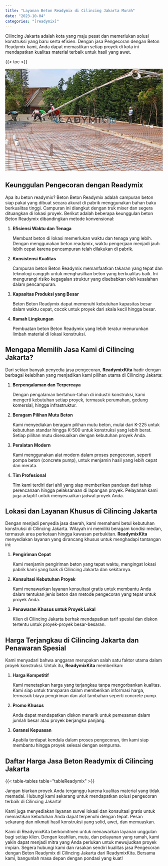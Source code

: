 ```yaml
---
title: "Layanan Beton Readymix di Cilincing Jakarta Murah"
date: "2023-10-04"
categories: "[readymix]"
---
```


Cilincing Jakarta adalah kota yang maju pesat dan memerlukan solusi konstruksi yang baru serta efisien. Dengan jasa Pengecoran dengan Beton Readymix kami, Anda dapat memastikan setiap proyek di kota ini mendapatkan kualitas material terbaik untuk hasil yang awet.

{{< toc >}}

![Layanan Beton Readymix di Cilincing Jakarta Murah](/images/readymix/cor-readymix-19.jpg)

## Keunggulan Pengecoran dengan Readymix

Apa itu beton readymix? Beton Beton Readymix adalah campuran beton siap pakai yang dibuat secara akurat di pabrik menggunakan bahan baku berkualitas tinggi. Campuran ini diangkut dengan truk mixer dan segera dituangkan di lokasi proyek. Berikut adalah beberapa keunggulan beton Beton Readymix dibandingkan metode konvensional:

1. **Efisiensi Waktu dan Tenaga**

   Membuat beton di lokasi memerlukan waktu dan tenaga yang lebih. Dengan menggunakan beton readymix, waktu pengerjaan menjadi jauh lebih cepat karena pencampuran telah dilakukan di pabrik.

2. **Konsistensi Kualitas**

   Campuran beton Beton Readymix memanfaatkan takaran yang tepat dan teknologi canggih untuk menghasilkan beton yang berkualitas baik. Ini mengurangi risiko kegagalan struktur yang disebabkan oleh kesalahan dalam pencampuran.

3. **Kapasitas Produksi yang Besar**

   Beton Beton Readymix dapat memenuhi kebutuhan kapasitas besar dalam waktu cepat, cocok untuk proyek dari skala kecil hingga besar.

4. **Ramah Lingkungan**

   Pembuatan beton Beton Readymix yang lebih teratur menurunkan limbah material di lokasi konstruksi.

## Mengapa Memilih Jasa Kami di Cilincing Jakarta?

Dari sekian banyak penyedia jasa pengecoran, **ReadymixKita** hadir dengan berbagai kelebihan yang menjadikan kami pilihan utama di Cilincing Jakarta:

1. **Berpengalaman dan Terpercaya**

   Dengan pengalaman bertahun-tahun di industri konstruksi, kami mengerti kebutuhan setiap proyek, termasuk perumahan, gedung komersial, hingga infrastruktur.

2. **Beragam Pilihan Mutu Beton**

   Kami menyediakan beragam pilihan mutu beton, mulai dari K-225 untuk kebutuhan standar hingga K-500 untuk konstruksi yang lebih berat. Setiap pilihan mutu disesuaikan dengan kebutuhan proyek Anda.

3. **Peralatan Modern**

   Kami menggunakan alat modern dalam proses pengecoran, seperti pompa beton (concrete pump), untuk menjamin hasil yang lebih cepat dan merata.

4. **Tim Profesional**

   Tim kami terdiri dari ahli yang siap memberikan panduan dari tahap perencanaan hingga pelaksanaan di lapangan proyek. Pelayanan kami juga adaptif untuk menyesuaikan jadwal proyek Anda.

## Lokasi dan Layanan Khusus di Cilincing Jakarta

Dengan menjadi penyedia jasa daerah, kami memahami betul kebutuhan konstruksi di Cilincing Jakarta. Wilayah ini memiliki beragam kondisi medan, termasuk area perkotaan hingga kawasan perbukitan. **ReadymixKita** menyediakan layanan yang dirancang khusus untuk menghadapi tantangan ini:

1. **Pengiriman Cepat**

   Kami menjamin pengiriman beton yang tepat waktu, mengingat lokasi pabrik kami yang baik di Cilincing Jakarta dan sekitarnya.

2. **Konsultasi Kebutuhan Proyek**

   Kami menawarkan layanan konsultasi gratis untuk membantu Anda dalam tentukan jenis beton dan metode pengecoran yang tepat untuk proyek Anda.

3. **Penawaran Khusus untuk Proyek Lokal**

   Klien di Cilincing Jakarta berhak mendapatkan tarif spesial dan diskon tertentu untuk proyek-proyek besar-besaran.

## Harga Terjangkau di Cilincing Jakarta dan Penawaran Spesial

Kami menyadari bahwa anggaran merupakan salah satu faktor utama dalam proyek konstruksi. Untuk itu, **ReadymixKita** memberikan:

1. **Harga Kompetitif**

   Kami menetapkan harga yang terjangkau tanpa mengorbankan kualitas. Kami siap untuk transparan dalam memberikan informasi harga, termasuk biaya pengiriman dan alat tambahan seperti concrete pump.

2. **Promo Khusus**

   Anda dapat mendapatkan diskon menarik untuk pemesanan dalam jumlah besar atau proyek berjangka panjang.

3. **Garansi Kepuasan**

   Apabila terdapat kendala dalam proses pengecoran, tim kami siap membantu hingga proyek selesai dengan sempurna.

## Daftar Harga Jasa Beton Readymix di Cilincing Jakarta

{{< table-tables table="tableReadymix" >}}

Jangan biarkan proyek Anda terganggu karena kualitas material yang tidak memadai. Hubungi kami sekarang untuk mendapatkan solusi pengecoran terbaik di Cilincing Jakarta!

Kami juga menyediakan layanan survei lokasi dan konsultasi gratis untuk memastikan kebutuhan Anda dapat terpenuhi dengan tepat. Pesan sekarang dan nikmati hasil konstruksi yang solid, awet, dan memuaskan.

Kami di ReadymixKita berkomitmen untuk menawarkan layanan unggulan bagi setiap klien. Dengan keahlian, mutu, dan pelayanan yang ramah, kami yakin dapat menjadi mitra yang Anda perlukan untuk mewujudkan proyek impian. Segera hubungi kami dan rasakan sendiri kualitas jasa Pengecoran dengan Beton Readymix di Cilincing Jakarta dari ReadymixKita. Bersama kami, bangunlah masa depan dengan pondasi yang kuat!